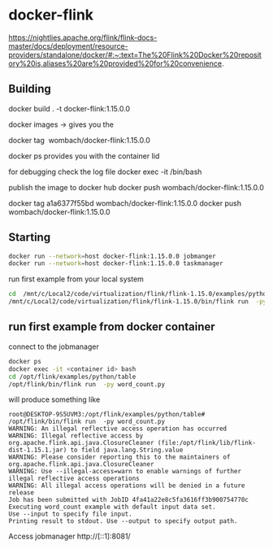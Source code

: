 # docker-flink

https://nightlies.apache.org/flink/flink-docs-master/docs/deployment/resource-providers/standalone/docker/#:~:text=The%20Flink%20Docker%20repository%20is,aliases%20are%20provided%20for%20convenience.

Building
---------
docker build . -t docker-flink:1.15.0.0

docker images
-> gives you the <image ID>

docker tag <image ID> wombach/docker-flink:1.15.0.0



docker ps 
provides you with the container Iid

for debugging check the log file
docker exec -it <container id> /bin/bash

publish the image to docker hub
docker push wombach/docker-flink:1.15.0.0

docker tag a1a6377f55bd wombach/docker-flink:1.15.0.0
docker push wombach/docker-flink:1.15.0.0

Starting
--------

```bash
docker run --network=host docker-flink:1.15.0.0 jobmanger
docker run --network=host docker-flink:1.15.0.0 taskmanager
```

run first example from your local system
```bash
cd  /mnt/c/Local2/code/virtualization/flink/flink-1.15.0/examples/python/table
/mnt/c/Local2/code/virtualization/flink/flink-1.15.0/bin/flink run  -py word_count.py
 ```

run first example from docker container
---------------------------------------
connect to the jobmanager
```bash
docker ps 
docker exec -it <container id> bash
cd /opt/flink/examples/python/table
/opt/flink/bin/flink run  -py word_count.py
```
will produce something like 
```
root@DESKTOP-9S5UVM3:/opt/flink/examples/python/table# /opt/flink/bin/flink run  -py word_count.py
WARNING: An illegal reflective access operation has occurred
WARNING: Illegal reflective access by org.apache.flink.api.java.ClosureCleaner (file:/opt/flink/lib/flink-dist-1.15.1.jar) to field java.lang.String.value
WARNING: Please consider reporting this to the maintainers of org.apache.flink.api.java.ClosureCleaner
WARNING: Use --illegal-access=warn to enable warnings of further illegal reflective access operations
WARNING: All illegal access operations will be denied in a future release
Job has been submitted with JobID 4fa41a22e8c5fa3616ff3b900754770c
Executing word_count example with default input data set.
Use --input to specify file input.
Printing result to stdout. Use --output to specify output path.
```

Access jobmanager
http://[::1]:8081/